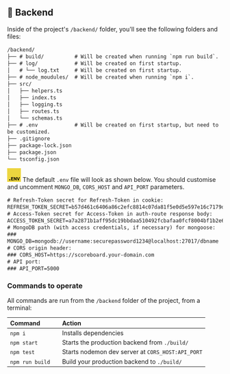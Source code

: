 

## :white_square_button: Backend

Inside of the project's `/backend/` folder, you'll see the following folders and files:

```
/backend/
├── # build/          # Will be created when running `npm run build`.
├── # log/            # Will be created on first startup.
│   # └── log.txt     # Will be created on first startup.
├── # node_moudules/  # Will be created when running `npm i`.
├── src/
│   ├── helpers.ts
│   ├── index.ts
│   ├── logging.ts
│   ├── routes.ts
│   └── schemas.ts
├── # .env            # Will be created on first startup, but need to be customized.
├── .gitignore
├── package-lock.json
├── package.json
└── tsconfig.json
```

<img src="https://raw.githubusercontent.com/motdotla/dotenv/master/dotenv.png" alt="icon" width="32"/> The default `.env` file will look as shown below. You should customise and uncomment `MONGO_DB`, `CORS_HOST` and `API_PORT` parameters.

```
# Refresh-Token secret for Refresh-Token in cookie:
REFRESH_TOKEN_SECRET=b57d461c6406a86c2efc8814c07da81f5e0d5e597e16c7179d36935a01cb65797f2acde16423fc07da153c56f3d3b70cee3cb25db958fef2523b9bb1ed9b3c14
# Access-Token secret for Access-Token in auth-route response body:
ACCESS_TOKEN_SECRET=a7a2871b1aff95dc19bbdaa510492fcbafaa0fcf8004bf1b2e648cd406596f5a24bdae4cc05f5fe59b75cd712af2237e13ebc08b5b8145182d90a62328d7a81c
# MongoDB path (with access credentials, if necessary) for mongoose:
### MONGO_DB=mongodb://username:securepassword1234@localhost:27017/dbname
# CORS origin header:
### CORS_HOST=https://scoreboard.your-domain.com
# API port:
### API_PORT=5000
```

### Commands to operate

All commands are run from the `/backend` folder of the project, from a terminal:

| Command           | Action                                           |
|:----------------  |:------------------------------------------------ |
| `npm i`           | Installs dependencies                            |
| `npm start      ` | Starts the production backend from `./build/`    |
| `npm test`        | Starts nodemon dev server at `CORS_HOST:API_PORT`|
| `npm run build`   | Build your production backend to `./build/`      |
